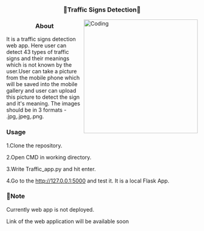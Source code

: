 <h3 align="center">🚦Traffic Signs Detection🚦</h3>
<img align="right" alt="Coding" Width="300" src="https://images.ctfassets.net/2sam6k0rncvg/zRr6ITWf1q2OagYNvKfSc/fc5949a7e285a7fe1f56b3fb56eb5300/traffic-signal-rules.png">

<h3 align="center"> About </h3>
It is a traffic signs detection web app. Here user can detect 43 types of traffic signs and their meanings which is not known by the user.User can take a picture from the mobile phone which will be saved into the mobile gallery and user can upload this picture to detect the sign and it's meaning. The images should be in 3 formats - .jpg,.jpeg,.png.

<h3 align="left"> Usage </h3>

1.Clone the repository.

2.Open CMD in working directory.

3.Write Traffic_app.py and hit enter.

4.Go to the http://127.0.0.1:5000 and test it. It is a local Flask App.

<h3 align="left"> 🚩Note </h3>

Currently web app is not deployed.

Link of the web application will be available soon
